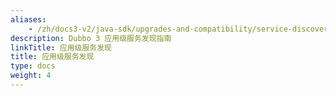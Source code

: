 ```yaml
---
aliases:
    - /zh/docs3-v2/java-sdk/upgrades-and-compatibility/service-discovery/
description: Dubbo 3 应用级服务发现指南
linkTitle: 应用级服务发现
title: 应用级服务发现
type: docs
weight: 4
---
```

